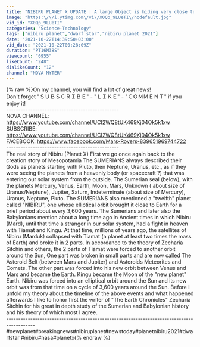 ```yaml
---
title: "NIBIRU PLANET X UPDATE | A large Object is hiding very close to the Earth | Let's see what happens"
image: "https:\/\/i.ytimg.com\/vi\/X0Qp_9LUeTI\/hqdefault.jpg"
vid_id: "X0Qp_9LUeTI"
categories: "Science-Technology"
tags: ["nibiru planet","dwarf star","nibiru planet 2021"]
date: "2021-10-22T14:39:50+03:00"
vid_date: "2021-10-22T00:28:09Z"
duration: "PT16M38S"
viewcount: "6955"
likeCount: "248"
dislikeCount: "12"
channel: "NOVA MYTER"
---
```

{% raw %}On my channel, you will find a lot of great news!<br />Don't forget &quot;ＳＵＢＳＣＲＩＢＥ&quot; - &quot;ＬＩＫＥ&quot; - &quot;ＣＯＭＭＥＮＴ&quot; if you enjoy it!<br /> ----------------------------------------------- <br />NOVA CHANNEL: <a rel="nofollow" target="blank" href="https://www.youtube.com/channel/UCI2WQ8tUK469Xj04Ok5k1xw">https://www.youtube.com/channel/UCI2WQ8tUK469Xj04Ok5k1xw</a><br />SUBSCRIBE: <a rel="nofollow" target="blank" href="https://www.youtube.com/channel/UCI2WQ8tUK469Xj04Ok5k1xw">https://www.youtube.com/channel/UCI2WQ8tUK469Xj04Ok5k1xw</a><br />FACEBOOK: <a rel="nofollow" target="blank" href="https://www.facebook.com/Mars-Rovers-839651969744722">https://www.facebook.com/Mars-Rovers-839651969744722</a><br />----------------------------------------------- <br />The real story of Nibiru (Planet X) First we go once again back to the creation story of Mesopotamia The SUMERIANS always described their Gods as planets starting with Pluto, then Neptune, Uranus, etc., as if they were seeing the planets from a heavenly body (or spacecraft ?) that was entering our solar system from the outside. The Sumerian seal (below), with the planets Mercury, Venus, Earth, Moon, Mars, Unknown ( about size of Uranus/Neptune), Jupiter, Saturn, Indeterminate (about size of Mercury), Uranus, Neptune, Pluto. The SUMERIANS also mentioned a &quot;twelfth&quot; planet called &quot;NIBIRU&quot;, one whose elliptical orbit brought it close to Earth for a brief period about every 3,600 years. The Sumerians and later also the Babylonians mention about a long time ago in Ancient times in which Nibiru (Mard), until that time a stranger in our solar system, had a fight in heaven with Tiamat and Kingu. At that time, millions of years ago, the satellites of Nibiru (Marduk) collapsed with Tiamat (a planet at least two times the mass of Earth) and broke it in 2 parts. In accordance to the theory of Zecharia Sitchin and others, the 2 parts of Tiamat were forced to another orbit around the Sun, One part was broken in small parts and are now called The Asteroid Belt (between Mars and Jupiter) and Asteroids Meteorites and Comets. The other part was forced into his new orbit between Venus and Mars and became the Earth. Kingu became the Moon of the &quot;new planet&quot; Earth. Nibiru was forced into an elliptical orbit around the Sun and its new orbit was from that time on a cycle of 3,600 years around the Sun. Before I unfold my theory about the timeline of the above events and what happened afterwards I like to honor first the writer of &quot;The Earth Chronicles&quot; Zecharia Sitchin for his great in depth study of the Sumerian and Babylonian history and his theory of which most I agree.<br /> ------------------------------------------------------------------------------------------ <br />#newplanet#breakingnews#nibiruplanet#newstoday#planetnibiru2021#dwarfstar #nibiru#nasa#planetx{% endraw %}
